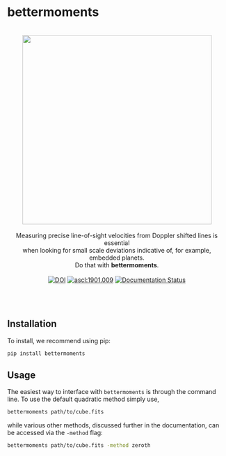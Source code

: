 # bettermoments

<p align='center'>
  <br/>
  <img src="https://github.com/richteague/bettermoments/blob/master/docs/_static/TWHya.png" width="435" height="435"><br/>
  <br>
  Measuring precise line-of-sight velocities from Doppler shifted lines is essential<br/>
  when looking for small scale deviations indicative of, for example, embedded planets.<br/>Do that with <b>bettermoments</b>.
  <br><br>
  <a href="https://doi.org/10.5281/zenodo.1419754"><img src="https://zenodo.org/badge/DOI/10.5281/zenodo.1419754.svg" alt="DOI"></a>
  <a href="http://ascl.net/1901.009"><img src="https://img.shields.io/badge/ascl-1901.009-blue.svg?colorB=262255" alt="ascl:1901.009" /></a>
  <a href='https://bettermoments.readthedocs.io/en/latest/?badge=latest'>
      <img src='https://readthedocs.org/projects/bettermoments/badge/?version=latest' alt='Documentation Status' />
  </a>
  <br><br><br><br>
</p>


## Installation

To install, we recommend using pip:

```bash
pip install bettermoments
```

## Usage

The easiest way to interface with ``bettermoments`` is through the command line. To use the default quadratic method simply use,

```bash
bettermoments path/to/cube.fits
```

while various other methods, discussed further in the documentation, can be accessed via the ``-method`` flag:

```bash
bettermoments path/to/cube.fits -method zeroth
```
